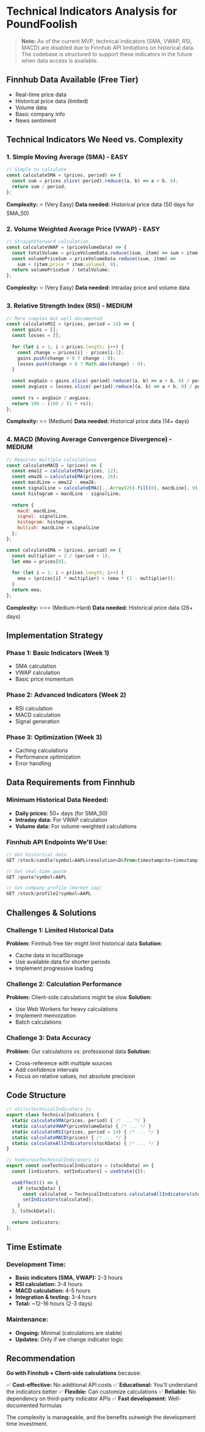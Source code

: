 # Technical Indicators Analysis for PoundFoolish

> **Note:** As of the current MVP, technical indicators (SMA, VWAP, RSI, MACD) are disabled due to Finnhub API limitations on historical data. The codebase is structured to support these indicators in the future when data access is available.

## Finnhub Data Available (Free Tier)
- Real-time price data
- Historical price data (limited)
- Volume data
- Basic company info
- News sentiment

## Technical Indicators We Need vs. Complexity

### 1. Simple Moving Average (SMA) - EASY
```javascript
// Simple to calculate
const calculateSMA = (prices, period) => {
  const sum = prices.slice(-period).reduce((a, b) => a + b, 0);
  return sum / period;
};
```
**Complexity:** ⭐ (Very Easy)
**Data needed:** Historical price data (50 days for SMA_50)

### 2. Volume Weighted Average Price (VWAP) - EASY
```javascript
// Straightforward calculation
const calculateVWAP = (priceVolumeData) => {
  const totalVolume = priceVolumeData.reduce((sum, item) => sum + item.volume, 0);
  const volumePriceSum = priceVolumeData.reduce((sum, item) => 
    sum + (item.price * item.volume), 0);
  return volumePriceSum / totalVolume;
};
```
**Complexity:** ⭐ (Very Easy)
**Data needed:** Intraday price and volume data

### 3. Relative Strength Index (RSI) - MEDIUM
```javascript
// More complex but well-documented
const calculateRSI = (prices, period = 14) => {
  const gains = [];
  const losses = [];
  
  for (let i = 1; i < prices.length; i++) {
    const change = prices[i] - prices[i-1];
    gains.push(change > 0 ? change : 0);
    losses.push(change < 0 ? Math.abs(change) : 0);
  }
  
  const avgGain = gains.slice(-period).reduce((a, b) => a + b, 0) / period;
  const avgLoss = losses.slice(-period).reduce((a, b) => a + b, 0) / period;
  
  const rs = avgGain / avgLoss;
  return 100 - (100 / (1 + rs));
};
```
**Complexity:** ⭐⭐ (Medium)
**Data needed:** Historical price data (14+ days)

### 4. MACD (Moving Average Convergence Divergence) - MEDIUM
```javascript
// Requires multiple calculations
const calculateMACD = (prices) => {
  const ema12 = calculateEMA(prices, 12);
  const ema26 = calculateEMA(prices, 26);
  const macdLine = ema12 - ema26;
  const signalLine = calculateEMA([...Array(26).fill(0), macdLine], 9);
  const histogram = macdLine - signalLine;
  
  return {
    macd: macdLine,
    signal: signalLine,
    histogram: histogram,
    bullish: macdLine > signalLine
  };
};

const calculateEMA = (prices, period) => {
  const multiplier = 2 / (period + 1);
  let ema = prices[0];
  
  for (let i = 1; i < prices.length; i++) {
    ema = (prices[i] * multiplier) + (ema * (1 - multiplier));
  }
  return ema;
};
```
**Complexity:** ⭐⭐⭐ (Medium-Hard)
**Data needed:** Historical price data (26+ days)

## Implementation Strategy

### Phase 1: Basic Indicators (Week 1)
- SMA calculation
- VWAP calculation
- Basic price momentum

### Phase 2: Advanced Indicators (Week 2)
- RSI calculation
- MACD calculation
- Signal generation

### Phase 3: Optimization (Week 3)
- Caching calculations
- Performance optimization
- Error handling

## Data Requirements from Finnhub

### Minimum Historical Data Needed:
- **Daily prices:** 50+ days (for SMA_50)
- **Intraday data:** For VWAP calculation
- **Volume data:** For volume-weighted calculations

### Finnhub API Endpoints We'll Use:
```javascript
// Get historical data
GET /stock/candle?symbol=AAPL&resolution=D&from=timestamp&to=timestamp

// Get real-time quote
GET /quote?symbol=AAPL

// Get company profile (market cap)
GET /stock/profile2?symbol=AAPL
```

## Challenges & Solutions

### Challenge 1: Limited Historical Data
**Problem:** Finnhub free tier might limit historical data
**Solution:** 
- Cache data in localStorage
- Use available data for shorter periods
- Implement progressive loading

### Challenge 2: Calculation Performance
**Problem:** Client-side calculations might be slow
**Solution:**
- Use Web Workers for heavy calculations
- Implement memoization
- Batch calculations

### Challenge 3: Data Accuracy
**Problem:** Our calculations vs. professional data
**Solution:**
- Cross-reference with multiple sources
- Add confidence intervals
- Focus on relative values, not absolute precision

## Code Structure

```javascript
// utils/technicalIndicators.js
export class TechnicalIndicators {
  static calculateSMA(prices, period) { /* ... */ }
  static calculateVWAP(priceVolumeData) { /* ... */ }
  static calculateRSI(prices, period = 14) { /* ... */ }
  static calculateMACD(prices) { /* ... */ }
  static calculateAllIndicators(stockData) { /* ... */ }
}

// hooks/useTechnicalIndicators.js
export const useTechnicalIndicators = (stockData) => {
  const [indicators, setIndicators] = useState({});
  
  useEffect(() => {
    if (stockData) {
      const calculated = TechnicalIndicators.calculateAllIndicators(stockData);
      setIndicators(calculated);
    }
  }, [stockData]);
  
  return indicators;
};
```

## Time Estimate

### Development Time:
- **Basic indicators (SMA, VWAP):** 2-3 hours
- **RSI calculation:** 3-4 hours
- **MACD calculation:** 4-5 hours
- **Integration & testing:** 3-4 hours
- **Total:** ~12-16 hours (2-3 days)

### Maintenance:
- **Ongoing:** Minimal (calculations are stable)
- **Updates:** Only if we change indicator logic

## Recommendation

**Go with Finnhub + Client-side calculations** because:

✅ **Cost-effective:** No additional API costs
✅ **Educational:** You'll understand the indicators better
✅ **Flexible:** Can customize calculations
✅ **Reliable:** No dependency on third-party indicator APIs
✅ **Fast development:** Well-documented formulas

The complexity is manageable, and the benefits outweigh the development time investment. 